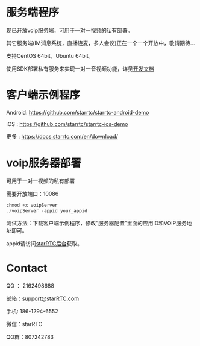 # 服务端程序

现已开放voip服务端，可用于一对一视频的私有部署。

其它服务端(IM消息系统，直播连麦，多人会议)正在一个一个开放中，敬请期待...

支持CentOS 64bit，Ubuntu 64bit。

使用SDK部署私有服务来实现一对一音视频功能，详见[开发文档](https://docs.starrtc.com/zh-cn/docs/android-1.html)


客户端示例程序
==
Android: https://github.com/starrtc/starrtc-android-demo

iOS    : https://github.com/starrtc/starrtc-ios-demo

更多   : https://docs.starrtc.com/en/download/

voip服务器部署
==
可用于一对一视频的私有部署

需要开放端口：10086

```java
chmod +x voipServer
./voipServer -appid your_appid
```

测试方法：下载客户端示例程序，修改“服务器配置”里面的应用ID和VOIP服务地址即可。

appid请访问[starRTC后台](https://www.starrtc.com/login.html)获取。



Contact
=====
QQ ： 2162498688

邮箱：<a href="mailto:support@starRTC.com">support@starRTC.com</a>

手机: 186-1294-6552

微信：starRTC

QQ群：807242783